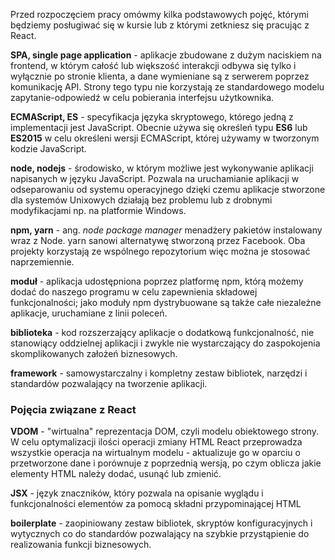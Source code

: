 Przed rozpoczęciem pracy omówmy kilka podstawowych pojęć, którymi będziemy posługiwać się w kursie lub z którymi zetkniesz się pracując z React.

**SPA, single page application** - aplikacje zbudowane z dużym naciskiem na frontend, w którym całość lub większość interakcji odbywa się tylko i wyłącznie po stronie klienta, a dane wymieniane są z serwerem poprzez komunikację API. Strony tego typu nie korzystają ze standardowego modelu zapytanie-odpowiedź w celu pobierania interfejsu użytkownika.

**ECMAScript, ES** - specyfikacja języka skryptowego, którego jedną z implementacji jest JavaScript. Obecnie używa się określeń typu **ES6** lub **ES2015** w celu określeni wersji ECMAScript, której używamy w tworzonym kodzie JavaScript.

**node, nodejs** - środowisko, w którym możliwe jest wykonywanie aplikacji napisanych w języku JavaScript. Pozwala na uruchamianie aplikacji w odseparowaniu od systemu operacyjnego dzięki czemu aplikacje stworzone dla systemów Unixowych działają bez problemu lub z drobnymi modyfikacjami np. na platformie Windows.

**npm, yarn** - ang. *node package manager* menadżery pakietów instalowany wraz z Node. yarn sanowi alternatywę stworzoną przez Facebook. Oba projekty korzystają ze wspólnego repozytorium więc można je stosować naprzemiennie.

**moduł** - aplikacja udostępniona poprzez platformę npm, którą możemy dodać do naszego programu w celu zapewnienia składowej funkcjonalności; jako moduły npm dystrybuowane są także całe niezależne aplikacje, uruchamiane z linii poleceń.

**biblioteka** - kod rozszerzający aplikacje o dodatkową funkcjonalność, nie stanowiący oddzielnej aplikacji i zwykle nie wystarczający do zaspokojenia skomplikowanych założeń biznesowych.

**framework** - samowystarczalny i kompletny zestaw bibliotek, narzędzi i standardów pozwalający na tworzenie aplikacji.

### Pojęcia związane z React

**VDOM** - "wirtualna" reprezentacja DOM, czyli modelu obiektowego strony. W celu optymalizacji ilości operacji zmiany HTML React przeprowadza wszystkie operacja na wirtualnym modelu - aktualizuje go w oparciu o przetworzone dane i porównuje z poprzednią wersją, po czym oblicza jakie elementy HTML należy dodać, usunąć lub zmienić.

**JSX** - język znaczników, który pozwala na opisanie wyglądu i funkcjonalności elementów za pomocą składni przypominającej HTML

**boilerplate** - zaopiniowany zestaw bibliotek, skryptów konfiguracyjnych i wytycznych co do standardów pozwalający na szybkie przystąpienie do realizowania funkcji biznesowych.